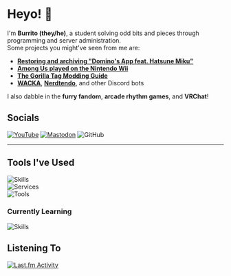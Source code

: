 # Heyo! 👋
I'm **Burrito (they/he)**, a student solving odd bits and pieces through programming and server administration.  
Some projects you might've seen from me are:
- [**Restoring and archiving "Domino's App feat. Hatsune Miku"**](https://www.youtube.com/watch?v=341IsnWdaT4)
- [**Among Us played on the Nintendo Wii**](https://www.nintendolife.com/news/2020/12/random_among_us_on_wii_sounds_kinda_sus)
- [**The Gorilla Tag Modding Guide**](https://gorillatagmodding.burrito.software)
- [**WACKA**](https://github.com/burritosoftware/WACKA), [**Nerdtendo**](https://website.burrito.software/nerdtendo), and other Discord bots

I also dabble in the **furry fandom**, **arcade rhythm games**, and **VRChat**!

## Socials
[![YouTube](https://img.shields.io/youtube/channel/subscribers/UC1mW6LVUtNi41X0xtF5iZ1w?style=flat&logo=youtube&label=Subscribers)](https://youtube.com/@ArcadeBurrito) [![Mastodon](https://img.shields.io/mastodon/follow/110640370680579773?domain=https%3A%2F%2Ffurry.engineer&style=flat&logo=mastodon&logoColor=white&label=Followers&color=6364f5)](https://furry.engineer/@burrito) ![GitHub](https://img.shields.io/github/stars/burritosoftware?logo=github&label=Stars&color=yellow)

---

## Tools I've Used
![Skills](https://skillicons.dev/icons?i=py,java,nginx)  
![Services](https://skillicons.dev/icons?i=discord,cloudflare,github)  
![Tools](https://skillicons.dev/icons?i=vscode,linux,githubactions)
### Currently Learning
![Skills](https://skillicons.dev/icons?i=typescript,javascript,nodejs)  

## Listening To
[![Last.fm Activity](https://toru.kio.dev/api/v1/burritosoftware?theme=nord&blur)](https://last.fm/user/burritosoftware)